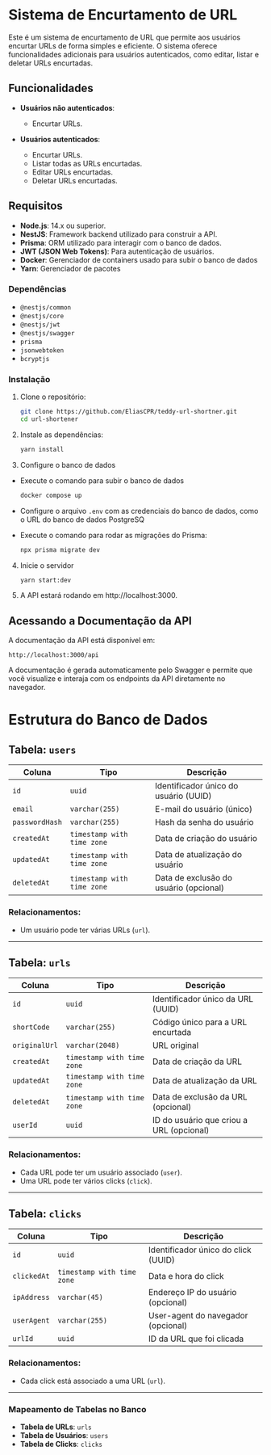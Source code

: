 # Sistema de Encurtamento de URL

Este é um sistema de encurtamento de URL que permite aos usuários encurtar URLs de forma simples e eficiente. O sistema oferece funcionalidades adicionais para usuários autenticados, como editar, listar e deletar URLs encurtadas.

## Funcionalidades

- **Usuários não autenticados**:
  - Encurtar URLs.
  
- **Usuários autenticados**:
  - Encurtar URLs.
  - Listar todas as URLs encurtadas.
  - Editar URLs encurtadas.
  - Deletar URLs encurtadas.

## Requisitos

- **Node.js**: 14.x ou superior.
- **NestJS**: Framework backend utilizado para construir a API.
- **Prisma**: ORM utilizado para interagir com o banco de dados.
- **JWT (JSON Web Tokens)**: Para autenticação de usuários.
- **Docker**: Gerenciador de containers usado para subir o banco de dados
- **Yarn**: Gerenciador de pacotes

### Dependências
- `@nestjs/common`
- `@nestjs/core`
- `@nestjs/jwt`
- `@nestjs/swagger`
- `prisma`
- `jsonwebtoken`
- `bcryptjs`
  
### Instalação

1. Clone o repositório:

   ```bash
   git clone https://github.com/EliasCPR/teddy-url-shortner.git
   cd url-shortener
2. Instale as dependências:

   ```bash
   yarn install
3. Configure o banco de dados

- Execute o comando para subir o banco de dados
    ```bash
    docker compose up
- Configure o arquivo `.env` com as credenciais do banco de dados, como o URL do banco de dados PostgreSQ

- Execute o comando para rodar as migrações do Prisma:

    ```bash
    npx prisma migrate dev
4. Inicie o servidor

    ```bash
    yarn start:dev
5. A API estará rodando em http://localhost:3000.

## Acessando a Documentação da API

A documentação da API está disponível em:

    http://localhost:3000/api

A documentação é gerada automaticamente pelo Swagger e permite que você visualize e interaja com os endpoints da API diretamente no navegador.

# Estrutura do Banco de Dados

## Tabela: `users`

| Coluna        | Tipo                 | Descrição                                |
|---------------|----------------------|------------------------------------------|
| `id`          | `uuid`               | Identificador único do usuário (UUID)   |
| `email`       | `varchar(255)`        | E-mail do usuário (único)               |
| `passwordHash`| `varchar(255)`        | Hash da senha do usuário                |
| `createdAt`   | `timestamp with time zone` | Data de criação do usuário              |
| `updatedAt`   | `timestamp with time zone` | Data de atualização do usuário          |
| `deletedAt`   | `timestamp with time zone` | Data de exclusão do usuário (opcional)  |

### Relacionamentos:
- Um usuário pode ter várias URLs (`url`).

---

## Tabela: `urls`

| Coluna        | Tipo                        | Descrição                                |
|---------------|-----------------------------|------------------------------------------|
| `id`          | `uuid`                      | Identificador único da URL (UUID)       |
| `shortCode`   | `varchar(255)`               | Código único para a URL encurtada       |
| `originalUrl` | `varchar(2048)`              | URL original                            |
| `createdAt`   | `timestamp with time zone`   | Data de criação da URL                  |
| `updatedAt`   | `timestamp with time zone`   | Data de atualização da URL              |
| `deletedAt`   | `timestamp with time zone`   | Data de exclusão da URL (opcional)      |
| `userId`      | `uuid`                       | ID do usuário que criou a URL (opcional) |

### Relacionamentos:
- Cada URL pode ter um usuário associado (`user`).
- Uma URL pode ter vários clicks (`click`).

---

## Tabela: `clicks`

| Coluna        | Tipo                        | Descrição                                |
|---------------|-----------------------------|------------------------------------------|
| `id`          | `uuid`                      | Identificador único do click (UUID)     |
| `clickedAt`   | `timestamp with time zone`   | Data e hora do click                    |
| `ipAddress`   | `varchar(45)`                | Endereço IP do usuário (opcional)       |
| `userAgent`   | `varchar(255)`               | User-agent do navegador (opcional)      |
| `urlId`       | `uuid`                       | ID da URL que foi clicada               |

### Relacionamentos:
- Cada click está associado a uma URL (`url`).

---

### Mapeamento de Tabelas no Banco

- **Tabela de URLs**: `urls`
- **Tabela de Usuários**: `users`
- **Tabela de Clicks**: `clicks`
